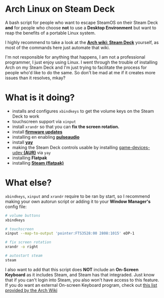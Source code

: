 # Arch Linux on Steam Deck
A bash script for people who want to escape SteamOS on their Steam Deck **and** for people who choose **__not__** to use a **Desktop Environment** but want to reap the benefits of a portable Linux system.

I highly recommend to take a look at the [**Arch wiki: Steam Deck**](https://wiki.archlinux.org/title/Steam_Deck) yourself, as most of the commands here just automate that wiki.

I'm not responsible for anything that happens, I am not a professional programmer, I just enjoy using Linux. I went through the trouble of installing Arch on my Steam Deck and I'm just trying to facilitate the process for people who'd like to do the same. So don't be mad at me if it creates more issues than it resolves, mkay?
# What is it doing?
- installs and configures `xbindkeys` to get the volume keys on the Steam Deck to work
- touchscreen support via `xinput`
- install `xrandr` so that you can **fix the screen rotation.**
- install **[firmware updates](https://wiki.archlinux.org/title/Steam_Deck#Firmware)**
- installing en enabling **[pulseaudio](https://wiki.archlinux.org/title/PulseAudio)**
- install **[yay](https://github.com/Jguer/yay)**
- making the Steam Deck controls usable by installing [game-devices-udev **(AUR)**](https://aur.archlinux.org/packages/game-devices-udev) via `yay`
- installing **Flatpak**
- installing **[Steam (flatpak)](https://flathub.org/apps/com.valvesoftware.Steam)**

# What else?
`xbindkeys`, `xinput` and `xrandr` require to be ran by start, so I recommend making your own autorun script or adding it to your **Window Manager's** config file:
```bash
# volume buttons
xbindkeys

# touchscreen
xinput --map-to-output 'pointer:FTS3528:00 2808:1015' eDP-1

# fix screen rotation
xrandr -o right

# autostart steam
steam
```

I also want to add that this script does **NOT** include an **On-Screen Keyboard** as it includes Steam, and Steam has that integraded. Just know that if you can't login into Steam, you also won't have access to this feature. If you do want an external On-screen Keyboard program, check out [this list provided by the Arch Wiki](https://wiki.archlinux.org/title/List_of_applications/Utilities#On-screen_keyboards)
